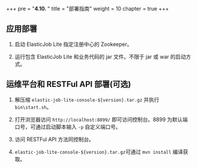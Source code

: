 +++
pre = "<b>4.10. </b>"
title = "部署指南"
weight = 10
chapter = true
+++

## 应用部署

1. 启动 ElasticJob Lite 指定注册中心的 Zookeeper。

2. 运行包含 ElasticJob Lite 和业务代码的 jar 文件。不限于 jar 或 war 的启动方式。

## 运维平台和 RESTFul API 部署(可选)

1. 解压缩 `elastic-job-lite-console-${version}.tar.gz` 并执行 `bin\start.sh`。

2. 打开浏览器访问 `http://localhost:8899/` 即可访问控制台。8899 为默认端口号，可通过启动脚本输入 `-p` 自定义端口号。

3. 访问 RESTFul API 方法同控制台。

4. `elastic-job-lite-console-${version}.tar.gz`可通过 `mvn install` 编译获取。

